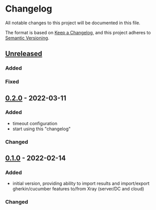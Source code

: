 # Changelog

All notable changes to this project will be documented in this file.

The format is based on [Keep a Changelog](https://keepachangelog.com/en/1.0.0/),
and this project adheres to [Semantic Versioning](https://semver.org/spec/v2.0.0.html).

## [Unreleased]

### Added

### Fixed

## [0.2.0] - 2022-03-11

### Added

- timeout configuration
- start using this "changelog"

### Changed

## [0.1.0] - 2022-02-14

### Added

- initial version, providing ability to import results and import/export gherkin/cucumber features to/from Xray (server/DC and cloud)

### Changed

[unreleased]: https://github.com/Xray-App/xray-maven-plugin/compare/0.2.0...HEAD
[0.2.0]: https://github.com/Xray-App/xray-maven-plugin/compare/0.1.0...0.2.0
[0.1.0]: https://github.com/Xray-App/xray-maven-plugin/releases/tag/0.1.0